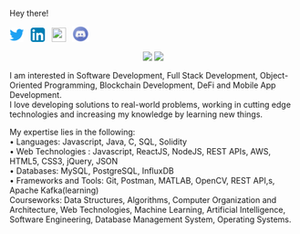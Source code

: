 Hey there!


<p>
  <a href="https://twitter.com/dee013_"><img width="25" height="25" src="/res/twitter.svg"></a>
  &nbsp;
  <a href="https://www.linkedin.com/in/divya-lalwani-"><img width="25" height="25" src="/res/linkedin.svg"></a>
  &nbsp;
  <a href="https://medium.com/@divya.lalwani"><img width="25" height="25" src="https://encrypted-tbn0.gstatic.com/images?q=tbn:ANd9GcTfegEXbuXFl2-qwnZ_mFcTm1rzKQuJo-bUkocZJ8q6lio8VLgXj2si_tR6humk9KjU8Sw&usqp=CAU"></a>
   &nbsp;
  <a href="https://discord.com/Divya#6824"><img width="29" height="28" src="/res/discord.png"></a>
   &nbsp;
  

</p>

<p align="center">
  <img width="48%" src="https://github-readme-stats.vercel.app/api?username=divyalalwani&show_icons=true&theme=radical" />
  <img width="48%" src="https://github-readme-streak-stats.herokuapp.com/?user=divyalalwani&theme=radical" />
</p>

I am interested in Software Development, Full Stack Development, Object-Oriented Programming, Blockchain Development, DeFi and Mobile App Development. <br>
I love developing solutions to real-world problems, working in cutting edge technologies and increasing my knowledge by learning new things.

My expertise lies in the following: <br>
• Languages: Javascript, Java, C, SQL, Solidity <br>
• Web Technologies : Javascript, ReactJS, NodeJS, REST APIs, AWS, HTML5, CSS3, jQuery, JSON <br>
• Databases: MySQL, PostgreSQL, InfluxDB <br>
• Frameworks and Tools:  Git, Postman, MATLAB, OpenCV, REST API,s, Apache Kafka(learning) <br>
Courseworks: Data Structures, Algorithms, Computer Organization and Architecture, Web Technologies, Machine Learning, Artificial Intelligence, Software Engineering, Database Management System, Operating Systems. <br>

